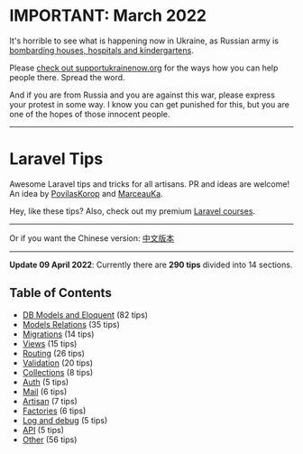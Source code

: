 # IMPORTANT: March 2022

It's horrible to see what is happening now in Ukraine, as Russian army is [bombarding houses, hospitals and kindergartens](https://twitter.com/DavidCornDC/status/1501620037785997316).

Please [check out supportukrainenow.org](https://supportukrainenow.org/) for the ways how you can help people there. Spread the word.

And if you are from Russia and you are against this war, please express your protest in some way. I know you can get punished for this, but you are one of the hopes of those innocent people.

---

# Laravel Tips

Awesome Laravel tips and tricks for all artisans. PR and ideas are welcome!  
An idea by [PovilasKorop](https://github.com/PovilasKorop) and [MarceauKa](https://github.com/MarceauKa).

Hey, like these tips? Also, check out my premium [Laravel courses](https://laraveldaily.teachable.com/).

---

Or if you want the Chinese version:
[中文版本](https://github.com/Lysice/laravel-tips-chinese/blob/master/README-zh.md)

---

**Update 09 April 2022**: Currently there are **290 tips** divided into 14 sections.

## Table of Contents

- [DB Models and Eloquent](DB_Models_and_Eloquent.md) (82 tips)
- [Models Relations](Models_Relations.md) (35 tips)
- [Migrations](Migrations.md) (14 tips)
- [Views](Views.md) (15 tips)
- [Routing](Routing.md) (26 tips)
- [Validation](Validation.md) (20 tips)
- [Collections](Collections.md) (8 tips)
- [Auth](Auth.md) (5 tips)
- [Mail](Mail.md) (6 tips)
- [Artisan](Artisan.md) (7 tips)
- [Factories](Factories.md) (6 tips)
- [Log and debug](Log_and_Debug.md) (5 tips)
- [API](Api.md) (5 tips)
- [Other](Other.md) (56 tips)
